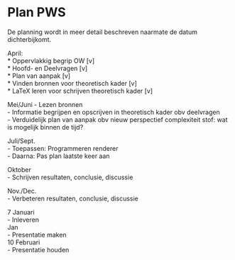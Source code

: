 # Plan PWS  
De planning wordt in meer detail beschreven naarmate de datum dichterbijkomt.  
  
April:  
    * Oppervlakkig begrip OW [v]  
    * Hoofd- en Deelvragen [v]  
    * Plan van aanpak [v]  
    * Vinden bronnen voor theoretisch kader [v]  
    * LaTeX leren voor schrijven theoretisch kader [v]  
  
Mei/Juni 
    - Lezen bronnen  
    - Informatie begrijpen en opscrijven in theoretisch kader obv deelvragen  
    - Verduidelijk plan van aanpak obv nieuw perspectief complexiteit stof: wat is mogelijk binnen de tijd?  
  
Juli/Sept.  
    - Toepassen: Programmeren renderer  
    - Daarna: Pas plan laatste keer aan  
  
Oktober  
    - Schrijven resultaten, conclusie, discussie  
  
Nov./Dec.  
    - Verbeteren resultaten, conclusie, discussie  
  
7 Januari  
    - Inleveren  
Jan  
    - Presentatie maken  
10 Februari  
    - Presentatie houden
